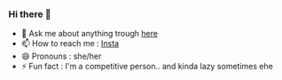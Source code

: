 ### Hi there 👋
- 💬 Ask me about anything trough [here](https://secreto.site/aqqsr4)
- 📫 How to reach me : [Insta](https://www.instagram.com/aisyakareninaa/)
- 😄 Pronouns : she/her
- ⚡ Fun fact : I'm a competitive person.. and kinda lazy sometimes ehe
